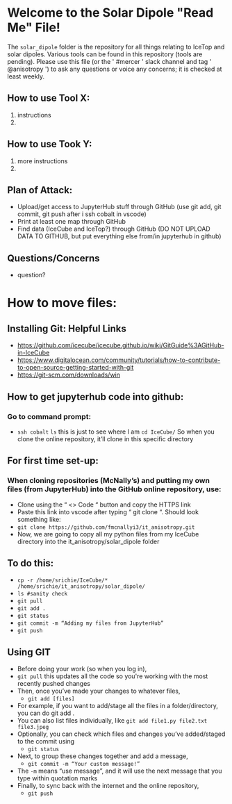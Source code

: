 # Welcome to the Solar Dipole "Read Me" File!

The `solar_dipole` folder is the repository for all things relating to IceTop and solar dipoles. Various tools can be found in this repository (tools are pending). Please use this file (or the ' #mercer ' slack channel and tag ' @anisotropy ') to ask any questions or voice any concerns; it is checked at least weekly.

## How to use Tool X:
1. instructions
2. 

## How to use Took Y:
1. more instructions
2. 

## Plan of Attack:
- Upload/get access to JupyterHub stuff through GitHub (use git add, git commit, git push after i ssh cobalt in vscode)
- Print at least one map through GitHub
- Find data (IceCube and IceTop?) through GitHub (DO NOT UPLOAD DATA TO GITHUB, but put everything else from/in jupyterhub in github)

## Questions/Concerns
- question?

# How to move files:
## Installing Git: Helpful Links
- https://github.com/icecube/icecube.github.io/wiki/GitGuide%3AGitHub-in-IceCube
- https://www.digitalocean.com/community/tutorials/how-to-contribute-to-open-source-getting-started-with-git
- https://git-scm.com/downloads/win

## How to get jupyterhub code into github:
### Go to command prompt:
- `ssh cobalt`
`ls` this is just to see where I am
`cd IceCube/` So when you clone the online repository, it’ll clone in this specific directory

## For first time set-up:
### When cloning repositories (McNally’s) and putting my own files (from JupyterHub) into the GitHub online repository, use:
- Clone using the “ <> Code “ button and copy the HTTPS link
- Paste this link into vscode after typing “ git clone “. Should look something like:
- `git clone https://github.com/fmcnallyi3/it_anisotropy.git`
- Now, we are going to copy all my python files from my IceCube directory into the it_anisotropy/solar_dipole folder
## To do this:
- `cp -r /home/srichie/IceCube/* /home/srichie/it_anisotropy/solar_dipole/`
- `ls #sanity check`
- `git pull`
- `git add .`
- `git status`
- `git commit -m “Adding my files from JupyterHub”`
- `git push`
## Using GIT
- Before doing your work (so when you log in),
- `git pull` this updates all the code so you're working with the most recently pushed changes
- Then, once you’ve made your changes to whatever files,
    - `git add [files]`
- For example, if you want to add/stage all the files in a folder/directory, you can do git add .
- You can also list files individually, like `git add file1.py file2.txt file3.jpeg`
- Optionally, you can check which files and changes you’ve added/staged to the commit using
  - `git status`
- Next, to group these changes together and add a message,
  - `git commit -m “Your custom message!”`
- The `-m` means “use message”, and it will use the next message that you type within quotation marks
- Finally, to sync back with the internet and the online repository,
  - `git push`

